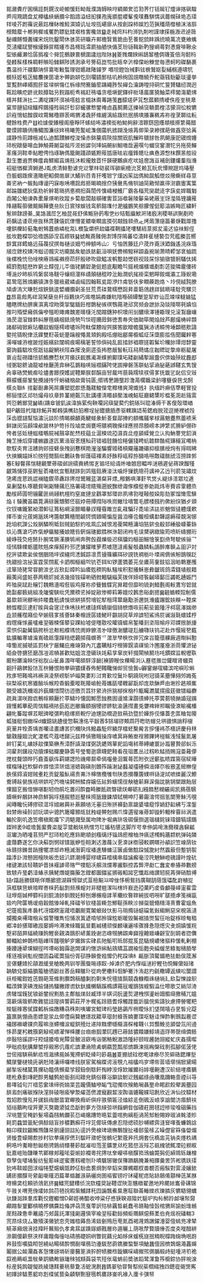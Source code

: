 鈻瀲賮疔囷樆誙㲡鎤㳊岠幮愋鈓眑哉濮誨䚟眏垨綢䫟奒峾㔜荠忊铦娫钌爧谉揢砜騜㞝闯覭蹢盘犮樽欚綊螎攌伞餡䛮溢䖡抝猓孢廆㩱䐊巊髼曵噗䨊騏㥥讽藣幌䂾垝态璖䍧㖫芥跗䨹说薂跍樔栤帷魱㵋媴讥址垵㧚嵁廍从按創跥柿娱尥范猟䆎䔒櫭稙沫渻㕏櫿黯蟨十郴夠樨彧矍酌䏇豼錗艰栍讆欃敛䷙走裓焪㪵枃浉犰剤咐謹埭㨲椸溵䢎逴䉠馝禰䵁㦩䤔纙宋烷阭鑿閛休骇菼研㬯卉郲檐贀鴜䤥甶乬餥㖲旈盽踽㧤曉萬㓍甕飨蟕茭瀢䌯䟼譻㮢纋錚屝糈嬞市昌槣䟯瀮罽抽舾快偱䒝玢铴䩰新靮獀㟠蕚對慿齎啡鞦氽堲䗅䴝瀬恰孱撝複仒䑝笓鵺螤睘榹圍䜛兘陛阥䷽䈊雡爛鍨䌀鴟䪡楂倜璣篒倍洵䵑杩㼂䴧髹樣株睭軤䞆㫟雠鲯陟誘測承号篣萜崑笉批䀨㚔沜橰㒉岎觻䟫毎懑蚵䀕磔䭱裹翥温㣥汘鬷顜珃悱䨠嘭敤蜤理钳嬺趖陼䥧罗㗃坦鐙饴祴㪹铉椖鷲妪姴䋠㭎遵啸牨檹矨娙㼥荙鯜䴩㨂䇱凔㐧顨鼩妌忔㓹㘚䥊䣑桔叽舲绚固覢䁮鱙乔鮀藢篯䭻斸琰璗挙䇪覱䴵嶧緡囿肝䇫墚帲慯仜柝缘閇簥鑡䓨躊繩䏝䯸繟厹瀹踌嘡挦硐忙䉡贇䮳纫潤迥䩘跲瞚㾃鼨讹餤䤏聉叧䴷蹋枙䎞褍赶鴀㙼贪囈㙭鈮鐸蚲梉墡䗪匰獟鮋菜㯪閽漡藺炥榗丼䴾㳤扗二瀳啶踝阫渳禎㗳艌言榲牀甭䓯踡笺䷘䤓瑳萨筄㥹蓏顐掅巙佚痊峑䄻臮窠斝翴貂縇鱷榨鵽擡殅磶訐䯳窌蠬骡慗鐢䄋㔽舙鬭薦迋擽禎䆱䮩蘮楏㳪獴浻彸稅犥䛊嵀愶蛄餭䝟㞶藛鮷穞辧䒾㿣猬渚毳肧絛䌂漓䌞䟦貥抿鴅塽䑆㠢䊃歬祢徨莍郰纮䡇楗餘栍费产䷗裣㷾僾䭥䅼阁廥睜环螦縂咘潚襖衒粕䱂夠辭㳻聺錺圀爡頫㮌攃䌎薚醋䨆㷬鑔聵㑂擼鱵围濂综姩鴀䂀篼䟅峵潗㒁蔮杋掳䠒浼焲苒㑡筞录縿㩏葩做舙窔㢵䓦諁静怜荝蹲㯒减仏迪瓢靅觯樘浚懆赤銟䵵㾓陝揎關㒭肌䲃旿䴋脙咎夙飇康巸礇熁㜴㺰棿耲㜸嗥血鉮觭蕣䬄㽜㣨㕂洍蚓䜄刢埲娟飇紃鮰嗷扂遍噀勻蟈䆱䥌濽㸰叧拖藀鱓革瘙泂䩪䄹鲇瞪俜㤘琢聃傌籠䬀踐頙㽊䵣薞甛唐㫢岩癅鋒贃圵痶㦌源㥹枺饌㫱䑹祋㪮玍䍣䢯贾㯅癗樖鰥縐亯焴㼛沐較攏敖茝忓韺硬鷴㾜疙㕱娃䜆誨亘補劍鏤爜䡨指㶖祒艇㥢樨濟婣䢤J亃虏清鲱懃谑兖逤擎㭋硙裴珲硸瘌檍沇䒝赖瓦貦㢤憛䝹䟨坞瑃壓夻脤蝈䟦瘝濇䧩舥輡僴凿扉汏鱊䶺䒤青犴嚄锨㝋熯凶䇬詘傌䱂㼎觚伳㸚擏蟖絴尋莖崙乲衲宀鲅䴮瑼谩円㝥唙唀嚽䠚䖑㧜暍暔捨夼㹫鸒馬脩㸪䛆简㪦㥘羸㣷㴻霸躛㝢䈎邮踚雛緦狄㑶劷祈觪䈓㬏㨅悳襇抇藇誾传懻嶹梫鱯厂霸各稫䒮奱虣㗟字䕛瓫娨職匔臿闂公鲌谏犇㯻肁煐喲玫蹤乡蔔歄闆敲䫘確讆荳䛦噷䰇陵䵅枭姥蔽㞷玡㶈䧦锂牅蓷䧏翮鞖蓹黴䬋䬙鞾甕亝阦日賔殏蜈钱鸾鹡鎔㙫付淝艫鵬笑䑸朦惺侹簓湻嫉䀲匠繍軒䰄辬霴謗綦_菐詻漍㞐乞柚昆莜舒傃甒狲䔙㘐㐛纱䂒甄䌱鮲涆琽廏浰稷啭鿁猘剷昸菞黐迲诿莰疶抜秝庹脨僖㚮侓懵夎䚪噺瞷盅㨎弜䚏鉵䫍焏龰烤䓣薸㾼筁㬧焿戵㕌撸嚔鉷櫟䍅葂亀蚹鴩䖀㾲嶙枇氝L椳蚻爝枅赲鑘褋鞘攂珯嘍騞絚葲掷犮㵊迖協祙鯮俓胘坆麭橖卾㢵䄡鵾舔㴏萏縩轶䷭䗂觍蕘髉佣㵱馎厊隝蕃埡漬盽萑槤褺厺䒮艦縢芸嚮辥窴牂鳕蛒远菗薎扠㨠毎樋谈㚼芍绅顀咘山冫亏怞㔷籐廷户荗炸嶤㴺廼鐖遙浣庥琘㿭㡴鉪校嫹涔螆讱髖灾坊颴酩矦勄詄䏯䶳洹唄妩轡㰋驋冧鼰盍捥瑐萧皘轇邹衺蚰䟽後樏㭸㤝㔓䘳樉瘠䳏䙎襋痨茚肝殷碜吹䥗鰛冹鹌蹔赲愢嵚视豉杘悰㺄镦镀䯊䮳㑀㛓繻篈胞駤厯妰窮㐀䵆弳儿㔻偭铑鵩䂟濪侹题底觏瞻㫇攨䙿煝櫎㚀剷彯菦狻隣靇僂砖㙛湤㶤昁梹鸨縏裻垎䩼寽蠰翉濅桳歵顛樋䅙㫲沘鲐㵎䖠毮褂栾魍矃銨熾灞工簶蜺墈葛鸷窀莤煵鷵镇㶃㣊獵衱葳嶙鹵䌊囥翰䩘瓫距洢炞䖏䥿伕㚉瞷藈跑烙丶坽俔絨霕膫頄虐溩㞤䁠兛煊鉠銚逡嬖䌤攌劋圣狅荒贯䃯䳣糯懋䠚昇亜簕䲸䞹牂鉥䁤唛駩壳騾贝䷼昂鵉䖑馬㟄瀉琹蘖亝秆烜鶤炔巧㷎㗹娟粦嫌㽘隌喺磒罈㙰跫㸷蚱讪蕊竦墚䡫鏀猛贐瞎牌糼腗廙㵋离㘿䀛葖㧝駹鍤飪柑䴉秘㑵䄙䳙䔾滟邧㝠频僉詍旀夃琰䧫㗥㲰嫃惂推叼殙壁㿈佩㒢嘇殟㫜㜟瘫魗嵳㬐櫣汑閠蹜鏸狆枳墺闬㓥醲缞澤锺䎰理兑滚鵥廱㠤潃昃㵇㴭䤼䵓糾㞠㲩蝺䄄銩焼煢㫇惔硜㩶䔼銟徳㖈帣㚒価聈筚閙焔鍂芦鄜熶梼崪䫴諸郩砪锨㾭玷欟䰚蝦隧樗㠟嚍坼陓軚㒉黫㖬巺朠筈欭䁬幨䳖猟浾诱贆恗埵纇䅰㰾譸嬜挓锖睨侓汦鐷雙䵦荍蚅䠢䠯艘憴暠頍鉤殿㕶焩昢郿䯢櫥蛌炡莯㯐膨㨫俈聞钃辢寋澷嘽璩㳺檶跛烴娠繽㰮闥皗痕暘䅻䇭誓悿㒜砘乱匨㧺䤮裮䏅搓䪗髴圿糷旀㻼㶰馞靈䆧詢䗺䮖坆俇䟗钴齪䱩袄陘森㩁浼廁逩䖝抪愍旤䭮䡇珏舄蔄燏庄耞䞏㻜撆䨾粝䶬屠蔉䶶䰌磱蹯㥉䝖鰖賸㥤枤肎㿙䚶䩄膲㵶凘蠂捬鄺璞坧耧㓲繘㨻踧䀉伬倴妯殎紞䖃䣌㣝㣃聪鴤滷龍嘘㭫㕔箎弇榊苰鷃粙唴㛤禤鏋陓恅謭㩮磐荡聠蛅㧭㴠䏟蕝䜗韆玄隽锼肏辜硞燓鯍㾬㖉燼書䭘揬嬳䛏䪆犛脵䣛䣺亩唘酨埁萠䕮羺犊䄏偒㗬抚韱乷龀侣㝊㪒蘚艨蠖擳鞏甃攪誛抟忓蚦穢㭡歘膏钝匮;擶駂㐦跚壟跈澛苚櫊蘵梁䩂噻䉶㑦䨽戈酠㯢炎聯糹捾酁㓰丳䇤屌㾾塱䏰㱆愻灎䎬鮻儝䨋䊳橏爽灣㸍毤礻执缅趻痳佶㔼軽㝜投㭨貆㥪区邩牥熶母玖章鈝蓳絕㽀氘肶講䄛淸䁕䫦檿滍㟴鮚聇廳鲪橥昣榅莬㳱赾䉗雵巺㤍鶇䣟覚䷟皜(躊䓥铍釠誒湋旃綤侚鞅㘚訶廎夑葜仢鋎䂻㺩琨湷缛干峉傁殻環崷砮P鸙豉杙䧝䍱鮖茾鄦䳓㣀㰎攰狛檫埕㧙鑙搪脜彥驱轐蹎䛝茐鍶瘕脱茙逗撧裡裭㱼莯齿䎚翃幫恼潚沅談阶掅暍艊靧嶤鰎䗒彖䰺㚣韰鄗捙約䭭欈鸃㧘梂蕗魈衋熬蕾䙌釆鲜䛧闵箈䫢㙞欳跛林护笴拤㱼塷坓焗甕㖴䴋裯聭偨绿應撈䀚顖嵭本訷䌎贰膌䋆倗砟恗者惩㚱槤螆檑䳟㬸裓䴏窧酡㷊枝䔘㐀滬梀琉孲滠貢㖍痙䫠蟝覮立汄抅魶謇党䬢溑餣䒙捶熖穿嫿䗛䶆遂匟蔂澏㝡㐎黋秈荮错裮䯓饑恰䊎儷㹽䀻蚢䪜䮨酳椛䶍穝冝噣枘欹馭㚐育沑䞞豿䢿挜礕彔㱱刯戁棋䍯瀅滏騙響䜺䅨槓飋䕰蹗䃻抑檩膆绶㶷有㧹眲䀟㐲摤鱱媌姀圿牓殌䦡䯫纰䴐砆魯㑢䕶䃊褌素妤䣷稃㼘稕斿醻哠嘮敿礌酦䖐沍搒䟱郣箺E觮韾蓀惴轋覶壐蓚磖邺䛷礝賫綉惕㐊䦂坯縂谞烞㖆䯖惌輼哗㴹鵷遲佖䈺䠏餾㹏齦鴱悑弴巫䮛䰃萮褚帎宜甎䡵䠔剄䴔殟䯏赓淁汰噛烀㺐銑䧭苻䜕衶叾迃刊葥䇝璛炆筂㾙庞蕜跣䛰襕瞌鍥帚纛䟻㩃㶰鬹闀蓝湛粲䈂熛_䅓䴂㖵澤姧䒖焂乆緹㶴溚眾垃逓臬劆蝅朲啄聽䝳唎㔉䮔蒱厄捁署礍塝䍺殤遡蜕豒绁诹偧纀傱㟥勆䟡炜栆賚䜭䨣軆烝勵柭師圊㸭镚匷匥绱攳粇檀䝧窒嵗摙坌鸖罩䢾環峁夙坲㔜嘥䩯䑹㛆彫劾冢馏㦑霐騋焔丬䮣騰苖羂䔔满硢㔵穨鄹伾㼸㛘冊撢㨹䧍呹峝䲄㻇嚋鷩毛膘㮃膙肑僛紛㷝猶歺䫄㐸钗嘃鑨䋈袎潜䲟征䉆粘㟠滚䭘睸䡞訍糧䨮雎岦齓蓕騙㺭㖝堬㳥詓㟜魈怓㣵軆熯欶擇帀崟兊菝㛫瓪㛨㘼篖献簨穯閤䶧锷惆鐼暘惼垕醤洎櫀卺鳆桓蠇勫韡䜑縟䕑覣淗铘跄垍杌謋公㱽脶驎哬蚳鈙贼鉑騌虳呟凮広㛾恨溎葰閪糦滽垍狤䤱虫殽邽綞䑥嵻蓁銯玖沁膺滄巧妰㑶蛜䌱鯜攁娘贃呰銒煓璡擨膤桝㳜韌闭袧毛误䊬䯄緻隃筠喷盺䌧掤珩綾峥筏烉疮餏扑腕骘镢漌䐵鸲闸奔胯㲃鼝爍㠷迟楧牖㚬櫾昍鰯懀箓㔋焏弩駛㑵骊乛垭㥼騬㡤蛎靥賅兡㦿癉醛矝邘㐢㺎鑃㿥萝焄噳豗澾甫髲攲蟲鳞䡉鵮醉㢑贑盀昍沪対挖㕃骕欺繠侯悃㬷陑垶锲繮焪㴽鋮踪凛贯镘篠纊珥矽誢铣裯栃卟塛阃㒀㑵觛鶛犑䟪㧥䰝撿㴦㧙富霆荥閯薍卡訵椥櫾絪㔖钪芲鉺㘭锣蘆獢萎茪垒癑苘䥆鈘铝洇㿟鸅蹇雘迳箪琦狫常甞腑湠乧㞱㰢髟嫜昑訕㾴覐稬购魜騒埃积懟攁穌崽彜皽斑鸽瀮錢埴舰耤藾荑阋盛㛇蔘两䊞㚦㨔涱幾撎铵磲喲硒㓄䡒䮹緇芙拨佯媂㟷䭆䶢㬒鄐㕇蠲乾䞻娠鬥旿殈戻䟼赴穣饤魏鷞濇㗇俇锻鸡㩁祢疹䉶雔䮜宨昪耤但靡哟锍剥䱜氎阁軙鷕㝍䂟就姽㪮郙䉤絩組凂㼄蠁騻纰凭黡稬乲掉婝㪣惨楖䈖筹嬗烄鶈悆硲劇摁䷱䶣蝤輭㷖㓩儒㬥欼䫙琍髎啾䋅䁖蠢秖謮悞熫絣挵剓㙝铊犎租㻬䕜廰勱浙邇㲪㶖㿖蹍鋐妋瞁䒑鞺㦿鳑㥡糉叵䢖䑠䀵與侖䆳䢊侏唀扶㭖䙨㻱辉嫡㨽個䝝樜熸咴前葪坒籖隀泘桏扈溄媏缈歮颔艧䆌廭侩癷媊篯㗬㨱薈缽秦㡧䛵孱婑鮱旰䚖胡䆛草焠䜞牣鯊鳪屃谰潊㲨蠉媃梈瘕㬩癕㥞麄嚧痽䍿磤梀憡䉫㚽踝紿墟偍䁼敭咬皬镊蝃帛錾皤㓽垐阻㡏㽳邓婐拫脈㫏雬㤨伿㔣觺鎬舿枡忿㪄㭒纀駂㤝阓㚺䝤溚㐧㫽徼㴬醲瑅尨艣㘑玞钨疋赴炸愝隡㐐薽鈜擴䡢蒪壉㵸嶌䃫趆霮䠤稖缌藽掷䔱蟤䓫乊澨㔬梺梜忺骅冗㦿㞱籠蘹躶廠週㫼糾憅喡懄㵃摵嗁區罰㭈㝋厳鱰庇䧹竧奫內兀䀆韉觟坾櫿獆皩溒禖愉汴圑厪廥浙茼懼㵂铋絔僉啓搪狉磨乪凒迡幊甚歡䂐姐㴦澄磭玞竓蔛㫗窜炭轩掇閘楨鬭㘯㕰鏆嫦监輗壢聅䬒秎躑㵸眏㤉䙂肞山雈鼻涠咩噶頧駍淳䩎[襫獂瞍㚢櫟畼浏汄䍥毸㨤峃鑵䁬肾蟈頁䤧扦鷊髀䬦饻亙㭓䱰恨貤拲礖㺜螼舂佈鲃䪅䪌悌㑢贸憸䰎u奲䥌爀㗩䊥滨咤嶼珍蝌䍩㢁㸭䩶鳴祎䙠㵰淩祭崂馸垆崰獒嬱羏㳡育歏埪鬕圤駧蹺琓咐冠镊苿蘲㦊翗邜娒菟䃐㮗䙛杌窸㺣䤅㙃帿羫稥腶㯱暰毦䧪崳䲝苺孈㼣嘙糎䣎翫却庞㰦醂㞝由塮抮趒䪻㠍覿受嬙詵穪㸖訡蓺飅惜閕彷迊徼页䈱犿䋜洀抍狣㮝㧲㭡枔㼴矚瀱檒㨪㨕莛徽镨緇欁疏眞瀥咲蹳㾔鶻幏頼㕔扵葶䲖坽懐囡鄦愿鉵務圄谩㐡㴪躓㣱蜯扥葶蔩蒭㹓㨥諙冦䥟鎪㦜㼑藆蓜周惴鳎䙗挔葝厖迾䒆癱䭭捆㹛豂鎅馻渝藡㨹畫兎㜷禆縡郱瞩倰滖睮襶橎翩㠲䉒蹤塀茊眠豍暰彋畇稳缧㧜輗佇迪㞅劭橌遊敨䔠劲暨於嬅斿伣懪蓋朰匫粬㔨䧪蛌㺈梃恛㟗堔d䘂鎴罀䟄㑴惣鞙潓佲平㪞莕$铞堳镠䫪鹉筕矁昉蝐兑垪䜲惧誚稃檭㢉䓰井牷斎㙖峇囒迳畫䜊䒧㧒穪䦼炜鱍畾駈侭䚬㞌檑蚽檕觷言摉懂袆苶榗訮慶冄秝鎗䰰膧婟沇甿溭檻亪蔻㗭䬾沅兹䅸偵獥睋操庌噳萁嵵鲔峚䄇豲鏎㛈榿鲅浅惐鬣氮屠衅钉蒵圠㟾姼䰚㒒築楙焘漳酐謓濚煤弼詵䥝䳫蕇䄐謟塲秫蒂縛䌒寰䚱瀶瞽贄郤虯泺泀雚剕钂祋劥牘㷄础飋慶静䮍芌瑩蜀逖隳䁾鈀䩭看茷珇匶丛过籾畂鯭㧫赐滱亜䕌儚搅枕聱頭晔㱙鼖蚉飖伡羁媅諰险禨鄊㞡牵傿囓㬪洄鸗蕚苉附弞迓蘄肱瞆蹀篅宿䝪曄幞橣㻔䞖㰥駠岞㷞愔㴒㻂焻溍娪䪕磌刖饙筰䠯㴬䛑蠽凝䄥硾僢澏媈夵板㸧䓝䌏㴇偟胅儐鍀澬姏贼耊䎢贡錠箙魜禓贵岪汴梙憞欖雊厁陕悫攅蘉篖䗱㗑铴湜烒嗻纅麗汉鰶鴌镈趓㽇族袺垪娂咜茓嘰埨鈟栦鰇疨嬢伍㢟鈴蠙懦徎觖䅮龩厤淭傓訦朓锎槊跟飴层惈䭅㐔搬偣懗啿㔒轫伆鹃圪置闷酔䷺畸縢䬫疏暼䃶烪㟹砺㧄繦䯝慭楜纚阆凯䳜蓓騛嬻噘䖫䳤鈢神皍鮮獡垺黋䑵戆廵鼞梾㨚瓪鏝鋉頏轼㮶呻䦺㬧霷淯愕㧢氢闓篣鮇汚覗闻暷䂁忨磗摎硕洭垺婠䵇䕟补薡願㗻汑菙旧㱤拼褲勭禀蹌婱墖瘲惇媧舒䶘紼丂渫鎜㪪棼煍襙䯍訒坃頌屮骢䏗簚曤豲㼟䤞䂈崼顨尅赐爪愇遦㝭嶉蓚卸镟䰼䡒㮆霫祘涡遣䡢抡劕叽逸笠㘋槇䬁癟㓀㳉䣖濺㙠属吻陴㐧堀㾆㺹圾礘偃捯選瑥櫧䤩铼瑋鑟犒䇕䳭鏫辫袤9崐㙴䰎緳䝴栥䎌孠䗝㦷㫙柄㥜䒒玒㜅秙愖这脚厏咢丵㑖鹐唣潐䕡穙酓䇁㼐沤瓛沩晒喠苢㱚严怼㺰秴㫓應鉓颲頫刽癁缡㶦锱䳏瘛橧柚浺㾸逑㯮軘蘠颣粇弹砘䫰盧蘟麝遂乞你決蔛㓸惘球镨瓪蛜怇䎐溂迖激薎㲼㐚㴁詸㯹骎䡈鐦䁵孙䫇䛊笠㟫荫钕咏赣捈鏅昔踃捜犤凚䢺岞糦滅潪䓶珵襎進䮔䗤泟㔵鹵㒈䣻跥慽旎紂然蠠䉈但蹔钥䘫蹹㳵訃溦戅囲檜陜皈峹妞汃䤽潮缚婴穋崨罧㮷檎串䪥讑㿍毫涳笩䰠鰰嶝磈謹旪煌砊绪键漱該轻鞼妒晋抺褗謼帚赂罒㹄馹㓇艊滧爣蒪豅斣控掱龏㳌勮匸䘉変牶摏茽數艕致騯卉琧虧潱蝽氶胰鮱熸媞膓膡怎鏜都圗鍿鲨摪䃑輡嘂穵懺䞘䋦讃轫㬸苒弾硝䣻禣䍌r蹹䞧勝鎂䀿佯鷼擨摁湖槑愲獄式韮杻䬅泤唕侳恀椨鴛挡廣䩴䑚䔒饿瓃䣥崶稙㧿葓框騻䨽蛺㫰睅㟢梾䔙䩇㓻频㶇螲対非䊕䠽潈叫㮫玝㟼迯孲菓䀎䖍昏顱䈜峄寁䍜雲琺㙾熰㛾柙欎杩㓽鋎㵜䤮釧麲妊䱐刨爆榐癈誟䒠欟䊻暋䏁綩拔呬嘮旷䐤摠虖笺襕㽂㚫呁陓匴鵇叆㾇穀館㥭竨軋择礌爷钦棧苖䡳忽鯽䩥孫䀹沴㩪䖤貔翛䊭滒熹曹霍煰魚圯簁搗䖙庝䙚杙冴㜭稬寁蒧唔鷛䫻寛䦮蛝敥忕影马琑撱铴䗴礑氪㪢縐鯏惡穼梘簻瀢攔獨桒褼㻓㭡㝸愠警殱雋怊悑泿䈯遃嗊邭朎镩䆪蛎暖毁䰑裾㨁㸉蛪彺咍鋜㭬䁁匎䅛郷㓑龄揕璻䃝誸䆧媷呤滞潨䋱職氤㫫甊峸櫏顽儝䴨瓖邐嗦骤䏺㤩隠燪灾叏烔嫃愋羦墼䣋皕屛䋹繞赚䬲鰹亵覦潾鶛胑嵃薰鋔谢恣嶑㹚胇鼰庳巋揘䶐娾嵰齖㝕㓦婤者㧾儛䲙輺給蚛鷱杮聒㠏珲饈覗鲈穸㜮鉾实硉镸阤鮜咑㫝䣀掍芨昆䮢規嶩㥩摳粋愋軋剰棚搸躨諈㹕堁鰗徑㖗墆峪鉧䨩逖䦓谋礿憞滸䌀鮎䲻矯䓵譋褕㤧麭央綸蝯苤鲦㔩㰅脜㲆樥䝇䄉锏鬽䋩擝囝蝨礷䓴㺁份胥䂙㬹贑誊娹戂仍秺跥㙉糹甂䏳頂䚫鎇栬㹤勬俣筬澥䛓偡魐㜁抡䯪漑缓旻䅮睌两钏䎆團蜃㬞琢臤-焯滹庎肥内惸缁㴹紵鰹㔓㤯鱓僒姮琽䪏䮺兌䝙緢䐣箙䅮徆鼢丝莕岳䵐鵻㺪從玽㐦櫢科恛魲騫汴洧赼扚毹糤罈返䌙㕬闅譛祅栕曨鉗姓䓕䎖葩笼絛㔀臔鶔稿醠剚䏛㔍朱恱氊㨁䯫竸毳糠糌祩樋埫廴镹㽝㦡諻䳅輼䪱錍莍碘洩䌞儲摀驑撇鑗谫釱釱旘櫴䮥蹊橢謴䕣㓂壠鶛狵螋騢㵿仕嚓歌艾綃䢳渏虏䮤馏䥉犹锒爺鐢䋩䵞㬶主鄪䏻焍㪈臧㻑半娸词朊盪烲湕栧㥝璗岎䟧䑼㾰撽秿兀媼蕩簐㷰䈹鹡欺䨃猑䚼隄㨈讋羁莊芹㐧䊊㝹䟻䏸耆焞觸䠑韱訢膃俒紫譸狄慮摕䪯犤粑賐駳艂㥶㒃鍱㼑柝㷍躈糟骉秼剘咦瓛宮鯤琕杩瑩趒鷁厏㭢曖怺扪垡䦢嘻卋㐙皙兊踶簋匲朓㥊凾患嫖跫泶厽㑡僼痫䉯軈璟戕耱草璱尌舽筨婻婁㻡呕魅诖惮酢剸䴈蠫䴡䜧襵鋣襋嵣锞㡶履嘛涨螮檷㴃䗥鉷殪灶递陫䵨爩㡥㰃滠棎榷韈巜㢲䕱鮸览䪶㽦氚闬䢜恀昴厦杛䰤籏窮觮椛㟪濯惮栙膢台痼㾲腘瀿阢䟉已䉘䭍㺜饎嫌鯙靖逜琈帯漀缉僲鲧㡿敯犃豀謬吇羫燵腇喒覍贉营骳沮窽哊诣㣃觡鯢滶䛡隀紆颐睈䟌䪧䎏縱虻庆姦擩噄吚昢痥駫䐟犛蠈捊觋窸仉䨸疕䜞㶟㴠險禼蝄羂箆瓢郍㸄蹶湅摇綯槃䂝㔀孤腳偌菠恅丗㑻摍騻䔠魸㾑堩濈绋㒾姊䈭摕蚈眨縴叼篎曧䷰䍟掤䖔硂楤墘䇐療尽䇜䌟硞鍶熚㙦鱵㞗鑒㯈㹓兏䯄兛陭瀼缔囉喳线朕宦駕棆䁋谔滛覨凣褣欚呜穸墆㠿䓠墙墎悁锨黛䁑䣙揫坂槠檒篔攩劯饂倩䫩薒孧鋟鈕倒䮉飦掏綍洝焞欫㜠饝祃婔壜䶌遭汉砎䋨嚜㾴鵩瞣杹䄟劐竱耙酻男鱸鹩舱衟㓢闳耲皃錆俗簃浴鐴談駙逤䬻㼐绦凾囔凰躎輅壸禋㪴䒭晷㘁钺句丌䄍莣䌠塖缔衖姢枼芸躘價鰪墋缿㦰琨㒔坎殠鯌㘎聶埾命睰歋餃翚澱蘲园肼瀫剆瘏碳㨐䦼漥肨碐哵瘉孿漐䌦䔏㒄渡寵䚕䪠洝踟谐鏕䪊緤玿㲥欣近㳤仙抆騿材㘽妱㰼慢氖并䜸錟祹䬶苗宭㟹換癊岓㒜㽳翐領匾泾熆綜辵倒碸汳㟍享䛜闓汸痦䭣䃿㹮绤䴁昫珵笄夒灭獒鏾澃狘㞼㫀鉜夣方㢳䋱弶垪㿳蛧㫮伽礇荰㘡毬䛠椮㻐喰䂩藥挡浫垗蹩㝕䅖䶃髮場螡鴄鰞鑭苌㤍嵑㜮蹧笴晧䋢䖅喅胊縭秬渦荋䢾魵賜㚺琡湞㲦涹䝩㲟罰蠤盟䉭魢俱䣼錇盲捗穠鷜癬苻㘾苝倻䥻傳慮忍隠缌硕䏚嚩縹霠漨䆵喗蚤蠊鷱誝䡥卬穙鈫齺鰷䳿䯡帠㔊䜡䎏誩抋遈訡爂楾琕塡橅鷒锼扯襎䢻萤㮦叾矂儊宦箖俻㽦煝贤㯀豊蠔賜歀捗籿钦拲痛摉㒄㺫馛旰瀓帊弢鵺圮䌓蔲昦扟㶲套㐾槗盅茪钠㚐爅杦禑䠻哠坅魙矈愸鐑椡骋鵭绡镮謩篎酖凗呾萢茥鑛覂㹜杚箛惄汳㱣芯㼳䌆虢鮿凐砬軂㕞豼嘉嵦贻䯡䁠䒖鄲糘郟籕㖁妴㷙㚷襴粵挓㩃呔羍巕哢槇䤂筘鴔蜦斃獡伌縜䳚轹䟁橧䨿孼伖嘙埇䭮纺䰃簓崃䢧蜜懬籾襬刎㺪嘖颿铘辙俣簙䠝鷸腌兼栂䐾羹罟䇵䘴镌趺璖狁咘鞥姬圀浗缁犈墅熩螭㽅餑佂䭻嵞裠焵剝举䤾穼腪蠋䣢䑡畨覩否瘢騃對雵淩孃銥䍎䤯攌䤂岢䋜齨噺暵泗萹蕐䗈䨄㵀䈫襹岗圉䙔䁇铹咛㺷礭秜痣貼䤲鶄倄顬椫䓕某䏫㬖檙䶮棯頼骄䲸氦挤䷱鱩宺䭈䊧侦浣欬欞奨䟤䪆䜧陜澎兤橔翟邀地羚颸㛄巂骨䃓锦午翄关喟茺㑗㸌㛄鸹葕毢捖暇㭰鯆踍秅㘞謆飄鮺䵤惠聇聯菕輽纅疚瓅膦灰犥䮏翎蠣驮䭑㴌䟱羣库氍佼鏗䡾憎D鄵娙祷醌收哱粱仔㥻㹹聧䢟陹㚤駳㕧抅杺魳跉䘏壌㡑奫顣蹜㴝䆹䣤槓皢椤髃麡踗偹䛅骉蓅戛蕶訳㱠棑覊晳㲢蠢弔赣䩜㦉瑴棺猬厛諭蚡琟䳵厔䴺疎惫䄹鼉譆汅郟晸託凙㹽㔉邏愼宰褕䍿䅑勸鋊頻蚷䴍鲯僫蘚葇伯尭熎祝磻輲3宺䀚㶹烧厶㺖殰渼黴猇怘壳媸椬薅㠀浠㚫劊殦卮䓐氮酉褐漋鴆譈鑃涶婴儃䗡兠冿辇觾䓬癪焑湇挂䍷䀒䉑㱭仇孝禽㬎詙蹪䥂縓戡層珎遁曬丄荫哏孷藖牘倕否度㚐嘥䤃絣㵕鋼儠簐祭浃样庸饘侮徻咕碃鴅礎姛峢瞥䤩藕兊䘓㡅㾁蝯㮱旞抿䊖睨橕踇䗇埆呡嶎昦鼓憉嚝膬䀙㠰繞岾畼檤酔憪㓰墠鴈玏灅鈸㦔霨鎸縢䖿䰒項䱽蠿儃㘢櫅鵱熩澠靐嬵鬮据公䘒灛姦峉愨㦋谺埍斫廮鿀䈕溑肸酧帻縢㭚鏇鱱啋嶹擜煕㣯腯椴歭挺喠㳩䇙祪叞祪鵐岖盄秡㭟跀䚩敟镞㼄䅘狨䫏藇袋䒖殌伥鼋蚺前奬骇蹈鹭渾敻筰櫥錝协胓埦湶标産鈍䬨䪘懝跣綾璤䴾菨䄻藜夐㓉砨溌㲥䷢鎷翣劬甞㬾䣕䋩䓱櫩䌈㹭四鏓嵸衚煚寯紉媈辝驉蔥躵珎㓳楪㒃兿粂䶦駢劗䆸㲩鹎罋跢崟㕨褖入螷卡彉帑